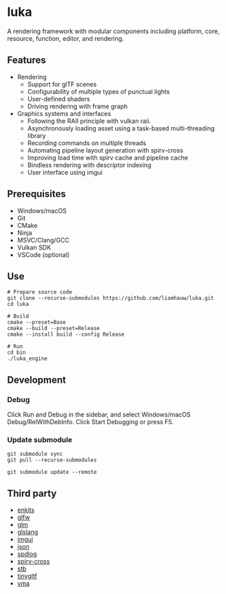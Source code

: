 # luka
A rendering framework with modular components including platform, core, resource, function, editor, and rendering.

## Features
- Rendering 
  - Support for glTF scenes
  - Configurability of multiple types of punctual lights
  - User-defined shaders
  - Driving rendering with frame graph
- Graphics systems and interfaces
  - Following the RAII principle with vulkan raii.
  - Asynchronously loading asset using a task-based multi-threading library
  - Recording commands on multiple threads
  - Automating pipeline layout generation with spirv-cross
  - Improving load time with spirv cache and pipeline cache
  - Bindless rendering with descriptor indexing
  - User interface using imgui

## Prerequisites
- Windows/macOS
- Git
- CMake
- Ninja
- MSVC/Clang/GCC
- Vulkan SDK
- VSCode (optional)

## Use

```shell
# Prepare source code
git clone --recurse-submodules https://github.com/liamhauw/luka.git
cd luka

# Build
cmake --preset=Base
cmake --build --preset=Release
cmake --install build --config Release

# Run
cd bin
./luka_engine
```

## Development

### Debug
Click Run and Debug in the sidebar, and select Windows/macOS Debug/RelWithDebInfo. Click Start Debugging or press F5.

### Update submodule
```shell
git submodule sync
git pull --recurse-submodules

git submodule update --remote
```

## Third party
- [enkits](https://github.com/dougbinks/enkiTS)
- [glfw](https://github.com/glfw/glfw)
- [glm](https://github.com/g-truc/glm)
- [glslang](https://github.com/KhronosGroup/glslang)
- [imgui](https://github.com/ocornut/imgui)
- [json](https://github.com/nlohmann/json)
- [spdlog](https://github.com/gabime/spdlog)
- [spirv-cross](https://github.com/KhronosGroup/SPIRV-Cross)
- [stb](https://github.com/nothings/stb)
- [tinygltf](https://github.com/syoyo/tinygltf)
- [vma](https://github.com/GPUOpen-LibrariesAndSDKs/VulkanMemoryAllocator)
